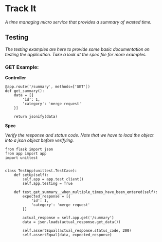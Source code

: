 # Track It

*A time managing micro service that provides a summary of wasted time.*

## Testing
*The testing examples are here to provide some basic documentation on testing the application. Take a look at the spec file for more examples.*

### GET Example:

**Controller**
```
@app.route('/summary', methods=['GET'])
def get_summary():
    data = [{
        'id': 1,
        'category': 'merge request'
    }]

    return jsonify(data)
```
 
**Spec**

*Verify the response and status code. Note that we have to load the object into a json object before verifying.*

```
from flask import json
from app import app
import unittest


class TestApp(unittest.TestCase):
    def setUp(self):
        self.app = app.test_client()
        self.app.testing = True

    def test_get_summary__when_multiple_times_have_been_entered(self):
        expected_response = [{
            'id': 1,
            'category': 'merge request'
        }]

        actual_response = self.app.get('/summary')
        data = json.loads(actual_response.get_data())

        self.assertEqual(actual_response.status_code, 200)
        self.assertEqual(data, expected_response)
```
